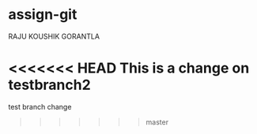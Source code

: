 # assign-git

RAJU KOUSHIK GORANTLA

<<<<<<< HEAD
This is a change on testbranch2
=======
test branch change
>>>>>>> master

